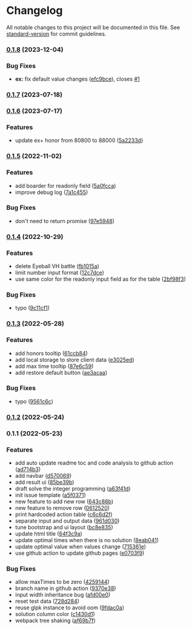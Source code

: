 # Changelog

All notable changes to this project will be documented in this file. See [standard-version](https://github.com/conventional-changelog/standard-version) for commit guidelines.

### [0.1.8](https://github.com/qq88976321/gbf-beautify-honors-web/compare/v0.1.7...v0.1.8) (2023-12-04)


### Bug Fixes

* **ex:** fix default value changes ([efc9bce](https://github.com/qq88976321/gbf-beautify-honors-web/commit/efc9bcec035ce5f65bbf089d0bd6224dd91deb39)), closes [#1](https://github.com/qq88976321/gbf-beautify-honors-web/issues/1)

### [0.1.7](https://github.com/qq88976321/gbf-beautify-honors-web/compare/v0.1.6...v0.1.7) (2023-07-18)

### [0.1.6](https://github.com/qq88976321/gbf-beautify-honors-web/compare/v0.1.5...v0.1.6) (2023-07-17)


### Features

* update ex+ honor from 80800 to 88000 ([5a2233d](https://github.com/qq88976321/gbf-beautify-honors-web/commit/5a2233d2b4fa332a805ca3e0cb279c31addb6e2b))

### [0.1.5](https://github.com/qq88976321/gbf-beautify-honors-web/compare/v0.1.4...v0.1.5) (2022-11-02)


### Features

* add boarder for readonly field ([5a0fcca](https://github.com/qq88976321/gbf-beautify-honors-web/commit/5a0fcca30341f1ee3acf0e3ac5328a5b8df9632f))
* improve debug log ([7a1c455](https://github.com/qq88976321/gbf-beautify-honors-web/commit/7a1c4555b9c11b626001b6fa2cc6998cfbda880e))


### Bug Fixes

* don't need to return promise ([97e5948](https://github.com/qq88976321/gbf-beautify-honors-web/commit/97e5948a5a7e9e6d24c193b7d24dfe547ca5ec10))

### [0.1.4](https://github.com/qq88976321/gbf-beautify-honors-web/compare/v0.1.3...v0.1.4) (2022-10-29)


### Features

* delete Eyeball VH battle ([fb1015a](https://github.com/qq88976321/gbf-beautify-honors-web/commit/fb1015a0dbe5e869a818328767afca4c5495f2cc))
* limit number input format ([12c7dce](https://github.com/qq88976321/gbf-beautify-honors-web/commit/12c7dcefcf2bf801c9728ef00ff459030ac26731))
* use same color for the readonly input field as for the table ([2bf98f3](https://github.com/qq88976321/gbf-beautify-honors-web/commit/2bf98f3de8386fd29f8bb2050667b409dd7a5474))


### Bug Fixes

* typo ([9c11cf1](https://github.com/qq88976321/gbf-beautify-honors-web/commit/9c11cf17f8d494467ff9ed58be50dc698916f883))

### [0.1.3](https://github.com/qq88976321/gbf-beautify-honors-web/compare/v0.1.2...v0.1.3) (2022-05-28)


### Features

* add honors tooltip ([61ccb84](https://github.com/qq88976321/gbf-beautify-honors-web/commit/61ccb84ae7d82d3b28466c904a16097ee398fa2f))
* add local storage to store client data ([e3025ed](https://github.com/qq88976321/gbf-beautify-honors-web/commit/e3025ed3b16154aca280c5ed304d0c8c964185dd))
* add max time tooltip ([87e6c59](https://github.com/qq88976321/gbf-beautify-honors-web/commit/87e6c591790e3ebb29dd087dfc0f90996bedb034))
* add restore default button ([ae3acaa](https://github.com/qq88976321/gbf-beautify-honors-web/commit/ae3acaa85c476af0d7c986c4bb4bc149a5e50a15))


### Bug Fixes

* typo ([9561c6c](https://github.com/qq88976321/gbf-beautify-honors-web/commit/9561c6cc1f55cbca59e42310d6235c73f8be4183))

### [0.1.2](https://github.com/qq88976321/gbf-beautify-honors-web/compare/v0.1.1...v0.1.2) (2022-05-24)

### 0.1.1 (2022-05-23)


### Features

* add auto update readme toc and code analysis to github action ([ad714b3](https://github.com/qq88976321/gbf-beautify-honors-web/commit/ad714b352ff796960561aaab935e67e70c6a06d2))
* add navbar ([d570069](https://github.com/qq88976321/gbf-beautify-honors-web/commit/d570069642536f788b1ea6a95eb283154f365629))
* add result ui ([85be39b](https://github.com/qq88976321/gbf-beautify-honors-web/commit/85be39b6d38d6080dfe2b02eae0ca0c3794b78d5))
* draft solve the integer programming ([a63f41d](https://github.com/qq88976321/gbf-beautify-honors-web/commit/a63f41dc59f895acea8db2df2eb4bbfe4d2856c5))
* init issue template ([a5f0371](https://github.com/qq88976321/gbf-beautify-honors-web/commit/a5f037126edeef30edb879afcf5e36a3daf88f79))
* new feature to add new row ([643c88b](https://github.com/qq88976321/gbf-beautify-honors-web/commit/643c88bfac4dfd33be0a02ac0d8898e6442d5781))
* new feature to remove row ([0612520](https://github.com/qq88976321/gbf-beautify-honors-web/commit/0612520d1fbeb19f3bbf13235a3120826ddb0255))
* print hardcoded action table ([c6c6d2f](https://github.com/qq88976321/gbf-beautify-honors-web/commit/c6c6d2f3501b5a7354fa20a5359033cce9bdab4a))
* separate input and output data ([961d030](https://github.com/qq88976321/gbf-beautify-honors-web/commit/961d030a2b1268deb8a92bd02388495b62529397))
* tune bootstrap and ui layout ([bc8e835](https://github.com/qq88976321/gbf-beautify-honors-web/commit/bc8e835bcb5f3ade11d0ac0407946bcc25d2e119))
* update html title ([64f3c9a](https://github.com/qq88976321/gbf-beautify-honors-web/commit/64f3c9a44f09877c3c417c8069722c74afa1b563))
* update optimal times when there is no solution ([8eab041](https://github.com/qq88976321/gbf-beautify-honors-web/commit/8eab041adec7752398206bc6c97893b1b04395b5))
* update optimal value when values change ([715361e](https://github.com/qq88976321/gbf-beautify-honors-web/commit/715361edc28a891042de85572f95894c03c8281f))
* use github action to update github pages ([e0703f9](https://github.com/qq88976321/gbf-beautify-honors-web/commit/e0703f928a11a85fa00805e3ebc778faf2063045))


### Bug Fixes

* allow maxTimes to be zero ([4259144](https://github.com/qq88976321/gbf-beautify-honors-web/commit/4259144a3e32dabb4a9c689f52bf889dc8aefb2c))
* branch name in github action ([9370e38](https://github.com/qq88976321/gbf-beautify-honors-web/commit/9370e38a065b09b196370b300c3075f440aa8f0f))
* input width inheritance bug ([afd00e0](https://github.com/qq88976321/gbf-beautify-honors-web/commit/afd00e0b94a5cf949fe1e6f431b0b31d118249a4))
* reset test data ([728d284](https://github.com/qq88976321/gbf-beautify-honors-web/commit/728d284531269105590e32c1e1f73520e3ce29e1))
* reuse glpk instance to avoid oom ([9fdac0a](https://github.com/qq88976321/gbf-beautify-honors-web/commit/9fdac0a82c5bd924069be763fe6cd50da3c0cbd8))
* solution column color ([c1430d1](https://github.com/qq88976321/gbf-beautify-honors-web/commit/c1430d1ba720706bbe3378c5a6b9c0a3ea9d9b14))
* webpack tree shaking ([af69b7f](https://github.com/qq88976321/gbf-beautify-honors-web/commit/af69b7f1544474067941f93a683da468a33d0972))
